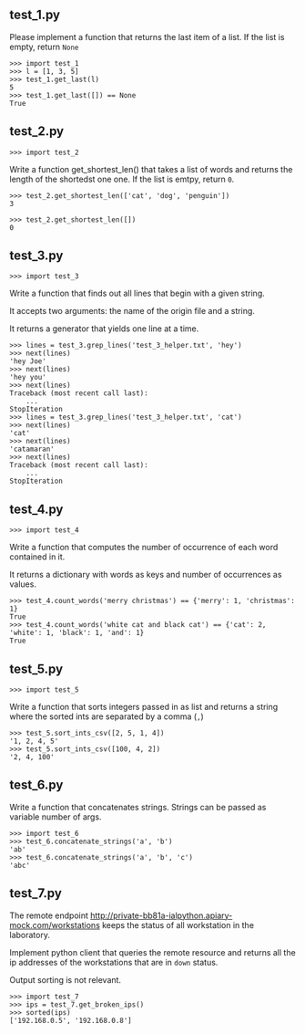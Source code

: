 ## test_1.py

Please implement a function that returns the last item of a list. If
the list is empty, return `None`

    >>> import test_1
    >>> l = [1, 3, 5]
    >>> test_1.get_last(l)
    5
    >>> test_1.get_last([]) == None
    True


## test_2.py

    >>> import test_2

Write a function get_shortest_len() that takes a list of words and returns the
length of the shortedst one one. If the list is emtpy, return `0`.

    >>> test_2.get_shortest_len(['cat', 'dog', 'penguin'])
    3

    >>> test_2.get_shortest_len([])
    0


## test_3.py

    >>> import test_3

Write a function that finds out all lines that begin with a given string.

It accepts two arguments: the name of the origin file and a string.

It returns a generator that yields one line at a time.

    >>> lines = test_3.grep_lines('test_3_helper.txt', 'hey')
    >>> next(lines)
    'hey Joe'
    >>> next(lines)
    'hey you'
    >>> next(lines)
    Traceback (most recent call last):
        ...
    StopIteration
    >>> lines = test_3.grep_lines('test_3_helper.txt', 'cat')
    >>> next(lines)
    'cat'
    >>> next(lines)
    'catamaran'
    >>> next(lines)
    Traceback (most recent call last):
        ...
    StopIteration


## test_4.py

    >>> import test_4

Write a function that computes the number of occurrence of each word contained
in it.

It returns a dictionary with words as keys and number of occurrences as values.


    >>> test_4.count_words('merry christmas') == {'merry': 1, 'christmas': 1}
    True
    >>> test_4.count_words('white cat and black cat') == {'cat': 2, 'white': 1, 'black': 1, 'and': 1}
    True


## test_5.py


    >>> import test_5

Write a function that sorts integers passed in as list and returns a string
where the sorted ints are separated by a comma (`,`)

    >>> test_5.sort_ints_csv([2, 5, 1, 4])
    '1, 2, 4, 5'
    >>> test_5.sort_ints_csv([100, 4, 2])
    '2, 4, 100'


## test_6.py

Write a function that concatenates strings. Strings can be passed as variable
number of args.

    >>> import test_6
    >>> test_6.concatenate_strings('a', 'b')
    'ab'
    >>> test_6.concatenate_strings('a', 'b', 'c')
    'abc'


## test_7.py

The remote endpoint http://private-bb81a-ialpython.apiary-mock.com/workstations
keeps the status of all workstation in the laboratory.

Implement python client that queries the remote resource and returns all the
ip addresses of the workstations that are in `down` status.

Output sorting is not relevant.

    >>> import test_7
    >>> ips = test_7.get_broken_ips()
    >>> sorted(ips)
    ['192.168.0.5', '192.168.0.8']
